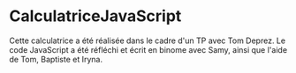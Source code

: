 ﻿# CalculatriceJavaScript
 
Cette calculatrice a été réalisée dans le cadre d'un TP avec Tom Deprez. 
Le code JavaScript a été réfléchi et écrit en binome avec Samy, ainsi que l'aide de Tom, Baptiste et Iryna.


